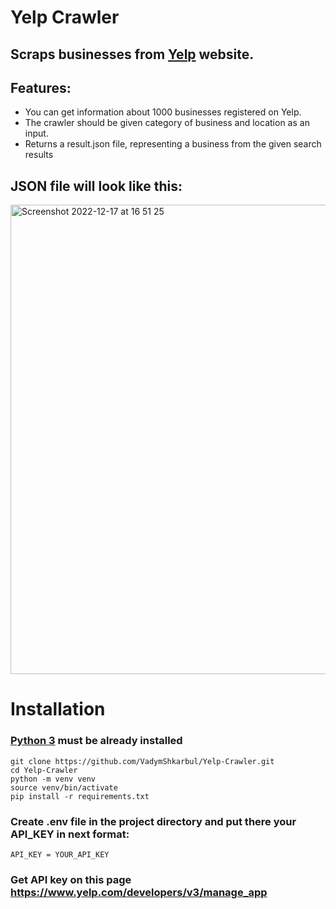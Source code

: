 # Yelp Crawler
## Scraps businesses from [Yelp](https://www.yelp.com/) website.

## Features:

* You can get information about 1000 businesses registered on Yelp.
* The crawler should be given category of business and location as an input.
* Returns a result.json file, representing a business from the given search results

## JSON file will look like this:

<img width="751" alt="Screenshot 2022-12-17 at 16 51 25" src="https://user-images.githubusercontent.com/111114742/208247757-c0bac924-6581-4a0e-bcd6-c7daa819ebaf.png">

# Installation

### [Python 3](https://www.python.org/downloads/) must be already installed

```shell
git clone https://github.com/VadymShkarbul/Yelp-Crawler.git
cd Yelp-Crawler
python -m venv venv
source venv/bin/activate
pip install -r requirements.txt
```

### Create .env file in the project directory and put there your API_KEY in next format: 
```shell
API_KEY = YOUR_API_KEY
```
### Get API key on this page https://www.yelp.com/developers/v3/manage_app
